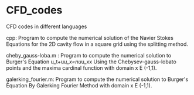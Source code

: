 # CFD_codes
CFD codes in different languages

cpp: Program to compute the numerical solution of the Navier Stokes Equations 
for the 2D cavity flow in a square grid using the splitting method.

cheby_gauss-loba.m : Program to compute the numerical solution to Burger's Equation
u_t+u*u_x=nu*u_xx
Using the Chebysev-gauss-lobato points and the maxima  cardinal function with domain x E (-1,1).

galerking_fourier.m: Program to compute the numerical solution to Burger's Equation
By Galerking Fourier Method with domain x E (-1,1).

